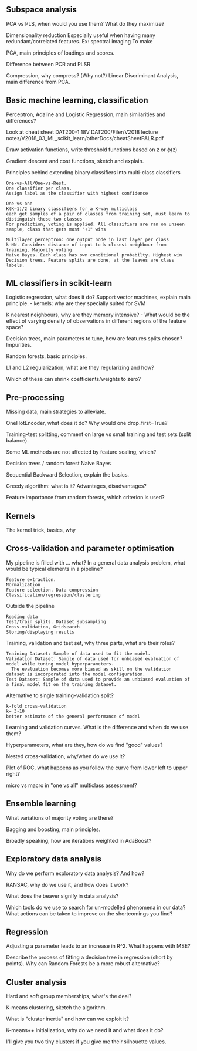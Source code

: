 ## Subspace analysis
PCA vs PLS, when would you use them? What do they maximize?

Dimensionality reduction
Especially useful when having many redundant/correlated features. Ex: spectral imaging
To make 

PCA, main principles of loadings and scores.

Difference between PCR and PLSR

Compression, why compress? (Why not?)
Linear Discriminant Analysis, main difference from PCA.

## Basic machine learning, classification

Perceptron, Adaline and Logistic Regression, main similarities and differences?

Look at cheat sheet DAT200-1 18V DAT200/Filer/V2018 lecture notes/V2018_03_ML_scikit_learn/otherDocs/cheatSheetPALR.pdf

Draw activation functions, write threshold functions based on z or ϕ(z)

Gradient descent and cost functions, sketch and explain.

Principles behind extending binary classifiers into multi-class classifiers 

    One-vs-All/One-vs-Rest.
    One classifier per class.
    Assign label as the classifier with highest confidence

    One-vs-one
    K(K−1)/2 binary classifiers for a K-way multiclass
    each get samples of a pair of classes from training set, must learn to distinguish these two classes
    For prediction, voting is applied. All classifiers are ran on unseen sample, class that gets most "+1" wins

    Multilayer perceptron: one output node in last layer per class
    k-NN. Considers distance of input to k closest neighbour from training. Majority voting
    Naive Bayes. Each class has own conditional probabilty. Highest win
    Decision trees. Feature splits are done, at the leaves are class labels.


## ML classifiers in scikit-learn

Logistic regression, what does it do?
Support vector machines, explain main principle.
	- kernels: why are they specially suited for SVM


K nearest neighbours, why are they memory intensive?
	- What would be the effect of varying density of observations in different regions of the feature space?

Decision trees, main parameters to tune, how are features splits chosen?
Impurities. 

Random forests, basic principles.

L1 and L2 regularization, what are they regularizing and how?

Which of these can shrink coefficients/weights to zero?


## Pre-processing
Missing data, main strategies to alleviate.

OneHotEncoder, what does it do? Why would one drop_first=True?


Training-test splitting, comment on large vs small training and test sets (split balance).


Some ML methods are not affected by feature scaling, which?

Decision trees / random forest
Naive Bayes



Sequential Backward Selection, explain the basics.

Greedy algorithm: what is it? Advantages, disadvantages?


Feature importance from random forests, which criterion is used?

## Kernels
The kernel trick, basics, why

## Cross-validation and parameter optimisation
My pipeline is filled with ... what?
In a general data analysis problem, what would be typical elements in a pipeline?

    Feature extraction.
    Normalization
    Feature selection. Data compression
    Classification/regression/clustering

Outside the pipeline

    Reading data
    Test/train splits. Dataset subsampling
    Cross-validation, Gridsearch
    Storing/displaying results

Training, validation and test set, why three parts, what are their roles?

    Training Dataset: Sample of data used to fit the model.
    Validation Dataset: Sample of data used for unbiased evaluation of model while tuning model hyperparameters.
      The evaluation becomes more biased as skill on the validation dataset is incorporated into the model configuration.
    Test Dataset: Sample of data used to provide an unbiased evaluation of a final model fit on the training dataset.


Alternative to single training-validation split?

    k-fold cross-validation
    k= 3-10
    better estimate of the general performance of model

Learning and validation curves.
What is the difference and when do we use them?


Hyperparameters, what are they, how do we find "good" values?


Nested cross-validation, why/when do we use it?


Plot of ROC, what happens as you follow the curve from lower left to upper right?


micro vs macro in "one vs all" multiclass assessment?

## Ensemble learning

What variations of majority voting are there?

Bagging and boosting, main principles.

Broadly speaking, how are iterations weighted in AdaBoost?

## Exploratory data analysis

Why do we perform exploratory data analysis? And how?

RANSAC, why do we use it, and how does it work?

What does the beaver signify in data analysis?


Which tools do we use to search for un-modelled phenomena in our data?
What actions can be taken to improve on the shortcomings you find?

## Regression

Adjusting a parameter leads to an increase in R^2. What happens with MSE?

Describe the process of fitting a decision tree in regression (short by points).
Why can Random Forests be a more robust alternative?


## Cluster analysis
Hard and soft group memberships, what's the deal?

K-means clustering, sketch the algorithm.

What is "cluster inertia" and how can we exploit it?


K-means++ initialization, why do we need it and what does it do?


I'll give you two tiny clusters if you give me their silhouette values.

